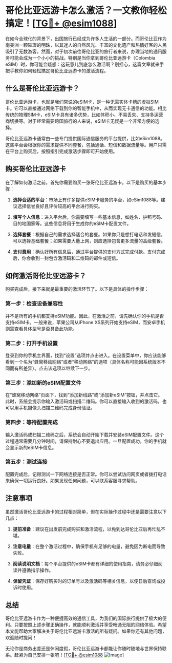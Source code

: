 # 哥伦比亚远游卡怎么激活？一文教你轻松搞定！[[TG💪+ @esim1088](https://t.me/s/esim1088)]

在如今全球化的背景下，出国旅行已经成为许多人生活的一部分。而哥伦比亚作为南美洲一颗璀璨的明珠，以其迷人的自然风光、丰富的文化遗产和热情好客的人民吸引了无数游客。然而，对于初次前往哥伦比亚的旅行者来说，办理当地的通讯服务可能会成为一个小小的挑战。特别是当你拿到哥伦比亚远游卡（Colombia eSIM）时，你可能会疑惑：这玩意儿到底怎么激活啊？别担心，这篇文章就来手把手教你如何轻松搞定哥伦比亚远游卡的激活流程。

## 什么是哥伦比亚远游卡？

哥伦比亚远游卡，也就是我们常说的eSIM卡，是一种无需实体卡槽的虚拟SIM卡。它可以直接通过网络下载到你的智能手机中，从而实现无卡通信的功能。相比传统的物理SIM卡，eSIM卡具有诸多优势，比如体积小、不易丢失、支持多运营商切换等。对于经常需要跨国旅行的人来说，eSIM卡无疑是一个非常方便的选择。

哥伦比亚远游卡通常由一些专门提供国际通信服务的平台提供，比如eSim1088。这些平台会根据你的需求提供不同套餐，包括通话、短信和数据流量等。用户只需在平台上购买后，按照指引完成激活步骤即可开始使用。

## 购买哥伦比亚远游卡

在了解如何激活之前，首先你需要购买一张哥伦比亚远游卡。以下是购买的基本步骤：

1. **选择合适的平台**：市场上有许多提供eSIM卡服务的平台，如eSim1088等。建议选择信誉良好且评价较高的平台进行购买。
   
2. **填写个人信息**：进入平台后，你需要填写一些基本信息，如姓名、护照号码、目的地国家等。这些信息将用于生成你的eSIM卡配置文件。

3. **选择套餐**：根据自己的需求选择适合的套餐。如果你只是想打电话和发短信，可以选择基础套餐；如果需要大量上网，则应选择包含更多流量的高级套餐。

4. **支付费用**：确认好所有信息后，通过平台提供的支付方式完成付款。支付完成后，你会收到一封包含激活码和二维码的邮件或短信。

## 如何激活哥伦比亚远游卡？

购买完成后，接下来就是最重要的激活环节了。以下是具体的操作步骤：

### 第一步：检查设备兼容性

并不是所有的手机都支持eSIM功能。因此，在激活之前，请先确认你的手机是否支持eSIM卡。一般来说，苹果公司从iPhone XS系列开始支持eSIM，而安卓手机则需查看具体型号是否具备此功能。

### 第二步：打开手机设置

登录到你的手机主界面，找到“设置”选项并点击进入。在设置菜单中，你应该能够看到一个名为“蜂窝移动网络”或者“移动网络”的选项（具体名称可能因系统版本不同而有所差异）。点击该选项以继续下一步。

### 第三步：添加新的eSIM配置文件

在“蜂窝移动网络”页面下，找到“添加新线路”或“添加新eSIM”按钮，并点击它。此时，系统会提示你输入激活码或扫描二维码。你可以直接输入收到的激活码，也可以用手机摄像头扫描二维码完成身份验证。

### 第四步：等待配置完成

输入激活码或扫描二维码之后，系统会自动开始下载并安装eSIM配置文件。这个过程通常需要几分钟时间，请保持耐心不要退出应用。一旦配置成功，你的手机就会显示新的eSIM卡信息。

### 第五步：测试连接

配置完成后，记得测试一下网络连接是否正常。你可以尝试访问网页或者拨打电话来确保一切运行良好。如果发现任何问题，可以联系客服寻求帮助。

## 注意事项

虽然激活哥伦比亚远游卡的过程相对简单，但在实际操作过程中还是需要注意以下几点：

1. **提前准备**：建议在出发前完成购买和激活流程，以免到达哥伦比亚后再忙乱不堪。
   
2. **注意电量**：在整个激活过程中，确保手机有足够的电量，避免因为断电而导致失败。

3. **阅读说明文档**：每个平台提供的eSIM卡都有详细的使用指南，请务必仔细阅读并遵循指示操作。

4. **保留凭证**：保存好购买时的订单号以及激活码等相关信息，以便日后查询或投诉时使用。

## 总结

哥伦比亚远游卡作为一种便捷高效的通信工具，为我们的国际旅行提供了极大的便利。只要按照上述步骤正确操作，就能顺利激活并享受畅通无阻的网络体验。希望本文能帮助大家解决关于哥伦比亚远游卡激活的所有疑问。如果你还有其他问题，欢迎随时提问！

无论你是商务出差还是休闲度假，哥伦比亚远游卡都能让你随时随地与世界保持联系。赶紧为自己安排一张吧！[[TG💪+ @esim1088](https://t.me/s/esim1088) ![Image](https://i.postimg.cc/4NQfJmqS/Snipaste-2025-05-13-00-14-12.png)]